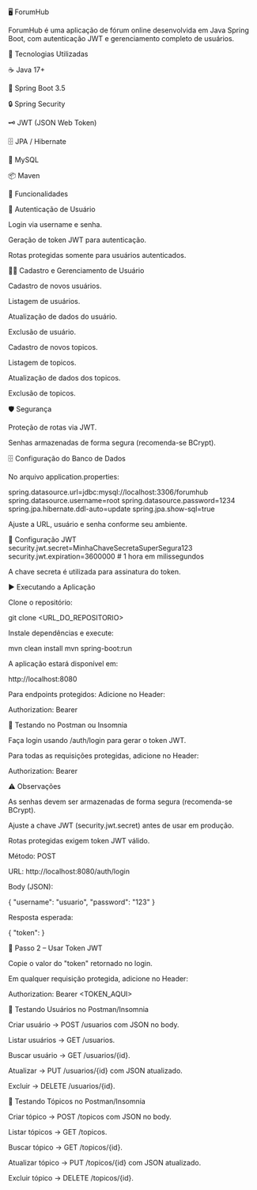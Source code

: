 🖥️ ForumHub

ForumHub é uma aplicação de fórum online desenvolvida em Java Spring Boot, com autenticação JWT e gerenciamento completo de usuários.

🚀 Tecnologias Utilizadas

☕ Java 17+

🌱 Spring Boot 3.5

🔒 Spring Security

🗝️ JWT (JSON Web Token)

🗄️ JPA / Hibernate

🐬 MySQL

📦 Maven

🎯 Funcionalidades

🔑 Autenticação de Usuário

Login via username e senha.

Geração de token JWT para autenticação.

Rotas protegidas somente para usuários autenticados.

🧑‍💻 Cadastro e Gerenciamento de Usuário

Cadastro de novos usuários.

Listagem de usuários.

Atualização de dados do usuário.

Exclusão de usuário.

Cadastro de novos topicos.

Listagem de topicos.

Atualização de dados dos topicos.

Exclusão de topicos.


🛡️ Segurança

Proteção de rotas via JWT.

Senhas armazenadas de forma segura (recomenda-se BCrypt).


🗄 Configuração do Banco de Dados

No arquivo application.properties:

spring.datasource.url=jdbc:mysql://localhost:3306/forumhub
spring.datasource.username=root
spring.datasource.password=1234
spring.jpa.hibernate.ddl-auto=update
spring.jpa.show-sql=true


Ajuste a URL, usuário e senha conforme seu ambiente.

🔑 Configuração JWT
security.jwt.secret=MinhaChaveSecretaSuperSegura123
security.jwt.expiration=3600000  # 1 hora em milissegundos


A chave secreta é utilizada para assinatura do token.

▶️ Executando a Aplicação

Clone o repositório:

git clone <URL_DO_REPOSITORIO>


Instale dependências e execute:

mvn clean install
mvn spring-boot:run


A aplicação estará disponível em:

http://localhost:8080


Para endpoints protegidos:
Adicione no Header:

Authorization: Bearer <token>

🧪 Testando no Postman ou Insomnia

Faça login usando /auth/login para gerar o token JWT.

Para todas as requisições protegidas, adicione no Header:

Authorization: Bearer <token>

⚠️ Observações

As senhas devem ser armazenadas de forma segura (recomenda-se BCrypt).

Ajuste a chave JWT (security.jwt.secret) antes de usar em produção.

Rotas protegidas exigem token JWT válido.



Método: POST

URL: http://localhost:8080/auth/login

Body (JSON):

{
"username": "usuario",
"password": "123"
}


Resposta esperada:

{
"token": 
}

🔑 Passo 2 – Usar Token JWT

Copie o valor do "token" retornado no login.

Em qualquer requisição protegida, adicione no Header:

Authorization: Bearer <TOKEN_AQUI>

👥 Testando Usuários no Postman/Insomnia

Criar usuário → POST /usuarios com JSON no body.

Listar usuários → GET /usuarios.

Buscar usuário → GET /usuarios/{id}.

Atualizar → PUT /usuarios/{id} com JSON atualizado.

Excluir → DELETE /usuarios/{id}.

📝 Testando Tópicos no Postman/Insomnia

Criar tópico → POST /topicos com JSON no body.

Listar tópicos → GET /topicos.

Buscar tópico → GET /topicos/{id}.

Atualizar tópico → PUT /topicos/{id} com JSON atualizado.

Excluir tópico → DELETE /topicos/{id}.


